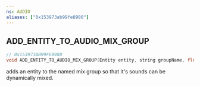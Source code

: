 ```yaml
---
ns: AUDIO
aliases: ["0x153973ab99fe8980"]
---
```

## ADD_ENTITY_TO_AUDIO_MIX_GROUP

```c
// 0x153973AB99FE8980
void ADD_ENTITY_TO_AUDIO_MIX_GROUP(Entity entity, string groupName, float fadeIn);
```

adds an entity to the named mix group so that it's sounds can be dynamically mixed.

